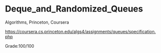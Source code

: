 # Deque_and_Randomized_Queues
Algorithms, Princeton, Coursera

https://coursera.cs.princeton.edu/algs4/assignments/queues/specification.php

Grade:100/100
